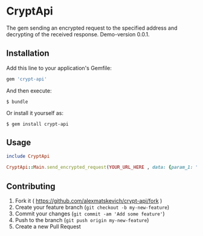 # CryptApi

The gem sending an encrypted request to the specified address and decrypting of the received response. Demo-version 0.0.1.

## Installation

Add this line to your application's Gemfile:

```ruby
gem 'crypt-api'
```

And then execute:

    $ bundle

Or install it yourself as:

    $ gem install crypt-api

## Usage

```ruby
include CryptApi
```

```ruby
CryptApi::Main.send_encrypted_request(YOUR_URL_HERE , data: {param_1: "param1", param_2: "param2" })
```

## Contributing

1. Fork it ( https://github.com/alexmatskevich/crypt-api/fork )
2. Create your feature branch (`git checkout -b my-new-feature`)
3. Commit your changes (`git commit -am 'Add some feature'`)
4. Push to the branch (`git push origin my-new-feature`)
5. Create a new Pull Request
